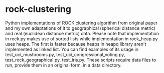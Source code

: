 # rock-clustering

Python implementations of ROCK clustering algorithm from original paper and my own adaptations of it to geographical (spherical distance metric) and real (euclidean distance metric) data. Please note that implementation in rock.py makes use of sorted lists while implementation in rock_heap.py uses heaps. The first is faster because heaps in heapq library aren't implemented as linked list. You can find examples of its usage in test_uci_mushrooms.py, test_uci_congressional_voting.py, test_rock_geographical.py, test_iris.py. These scripts require data files to run, provide them in an original form, in a data directory.
